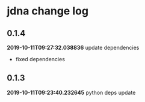 # jdna change log
## 0.1.4
**2019-10-11T09:27:32.038836**
update dependencies

 - fixed dependencies


## 0.1.3
**2019-10-11T09:23:40.232645**
python deps update


